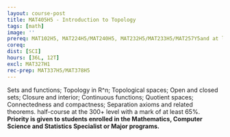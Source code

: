 ```yaml
---
layout: course-post
title: MAT405H5 - Introduction to Topology
tags: [math]
image: ''
prereq: MAT102H5, MAT224H5/MAT240H5, MAT232H5/MAT233H5/MAT257Y5and at least one MAT
coreq: 
dist: [SCI]
hours: [36L, 12T]
excl: MAT327H1
rec-prep: MAT337H5/MAT378H5
---
```


Sets and functions; Topology in R&#094;n; Topological spaces; Open and closed sets; Closure and interior; Continuous functions; Quotient spaces; Connectedness and compactness; Separation axioms and related theorems.  half-course at the 300+ level with a mark of at least 65%. **Priority is given to students enrolled in the Mathematics, Computer Science and Statistics Specialist or Major programs.**
